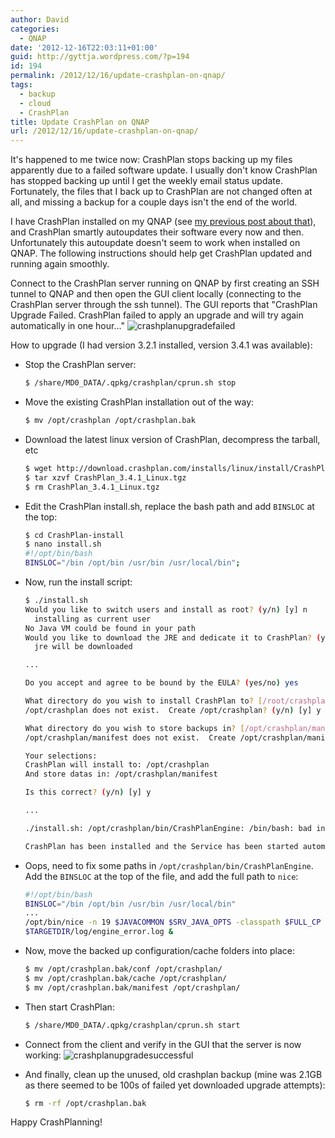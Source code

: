 ```yaml
---
author: David
categories:
  - QNAP
date: '2012-12-16T22:03:11+01:00'
guid: http://gyttja.wordpress.com/?p=194
id: 194
permalink: /2012/12/16/update-crashplan-on-qnap/
tags:
  - backup
  - cloud
  - CrashPlan
title: Update CrashPlan on QNAP
url: /2012/12/16/update-crashplan-on-qnap/
---
```



It's happened to me twice now: CrashPlan stops backing up my files apparently due to a failed software update. I usually don't know CrashPlan has stopped backing up until I get the weekly email status update. Fortunately, the files that I back up to CrashPlan are not changed often at all, and missing a backup for a couple days isn't the end of the world.

<!--more-->

I have CrashPlan installed on my QNAP (see [my previous post about that](https://david.gyttja.com/2011/10/09/crashplan-on-qnap/)), and CrashPlan smartly autoupdates their software every now and then. Unfortunately this autoupdate doesn't seem to work when installed on QNAP. The following instructions should help get CrashPlan updated and running again smoothly.

Connect to the CrashPlan server running on QNAP by first creating an SSH tunnel to QNAP and then open the GUI client locally (connecting to the CrashPlan server through the ssh tunnel). The GUI reports that "CrashPlan Upgrade Failed. CrashPlan failed to apply an upgrade and will try again automatically in one hour..."
![crashplanupgradefailed](/images/2012/12/crashplanupgradefailed.png)

How to upgrade (I had version 3.2.1 installed, version 3.4.1 was available):

* Stop the CrashPlan server:
    ```bash
    $ /share/MD0_DATA/.qpkg/crashplan/cprun.sh stop
    ```
* Move the existing CrashPlan installation out of the way:
    ```bash
    $ mv /opt/crashplan /opt/crashplan.bak
    ```

* Download the latest linux version of CrashPlan, decompress the tarball, etc
    ```bash
    $ wget http://download.crashplan.com/installs/linux/install/CrashPlan/CrashPlan_3.4.1_Linux.tgz
    $ tar xzvf CrashPlan_3.4.1_Linux.tgz
    $ rm CrashPlan_3.4.1_Linux.tgz
    ```

* Edit the CrashPlan install.sh, replace the bash path and add <code>BINSLOC</code> at the top:
    ```bash
    $ cd CrashPlan-install
    $ nano install.sh
    #!/opt/bin/bash
    BINSLOC="/bin /opt/bin /usr/bin /usr/local/bin";
    ```

* Now, run the install script:
    ```bash
    $ ./install.sh
    Would you like to switch users and install as root? (y/n) [y] n
      installing as current user
    No Java VM could be found in your path
    Would you like to download the JRE and dedicate it to CrashPlan? (y/n) [y] y
      jre will be downloaded

    ...

    Do you accept and agree to be bound by the EULA? (yes/no) yes

    What directory do you wish to install CrashPlan to? [/root/crashplan] /opt/crashplan
    /opt/crashplan does not exist.  Create /opt/crashplan? (y/n) [y] y

    What directory do you wish to store backups in? [/opt/crashplan/manifest]
    /opt/crashplan/manifest does not exist.  Create /opt/crashplan/manifest? (y/n) [y]

    Your selections:
    CrashPlan will install to: /opt/crashplan
    And store datas in: /opt/crashplan/manifest

    Is this correct? (y/n) [y] y

    ...

    ./install.sh: /opt/crashplan/bin/CrashPlanEngine: /bin/bash: bad interpreter: No such file or directory

    CrashPlan has been installed and the Service has been started automatically.
    ```

* Oops, need to fix some paths in `/opt/crashplan/bin/CrashPlanEngine`. Add the `BINSLOC` at the top of the file, and add the full path to `nice`:
    ```bash
    #!/opt/bin/bash
    BINSLOC="/bin /opt/bin /usr/bin /usr/local/bin"
    ...
    /opt/bin/nice -n 19 $JAVACOMMON $SRV_JAVA_OPTS -classpath $FULL_CP com.backup42.service.CPService > $TARGETDIR/log/engine_output.log 2>
    $TARGETDIR/log/engine_error.log &
    ```

* Now, move the backed up configuration/cache folders into place:
    ```bash
    $ mv /opt/crashplan.bak/conf /opt/crashplan/
    $ mv /opt/crashplan.bak/cache /opt/crashplan/
    $ mv /opt/crashplan.bak/manifest /opt/crashplan/
    ```

* Then start CrashPlan:
    ```bash
    $ /share/MD0_DATA/.qpkg/crashplan/cprun.sh start
    ```

* Connect from the client and verify in the GUI that the server is now working:
    ![crashplanupgradesuccessful](/images/2012/12/crashplanupgradesuccessful1.png)

* And finally, clean up the unused, old crashplan backup (mine was 2.1GB as there seemed to be 100s of failed yet downloaded upgrade attempts):
    ```bash
    $ rm -rf /opt/crashplan.bak
    ```

Happy CrashPlanning!
